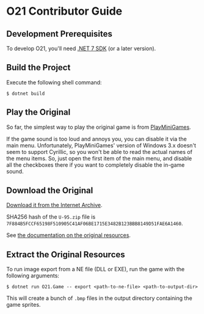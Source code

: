 O21 Contributor Guide
=====================

Development Prerequisites
-------------------------

To develop O21, you'll need [.NET 7 SDK][dotnet] (or a later version).

Build the Project
-----------------

Execute the following shell command:

```console
$ dotnet build
```

Play the Original
-----------------

So far, the simplest way to play the original game is from [PlayMiniGames][play-mini-games.u95].

If the game sound is too loud and annoys you, you can disable it via the main menu. Unfortunately, PlayMiniGames' version of Windows 3.x doesn't seem to support Cyrillic, so you won't be able to read the actual names of the menu items. So, just open the first item of the main menu, and disable all the checkboxes there if you want to completely disable the in-game sound. 

Download the Original
---------------------

[Download it from the Internet Archive][archive.u95].

SHA256 hash of the `U-95.zip` file is `7F884B5FCCF65198F510905C41AF06BE1715E3482B123BBB8149D51FAE6A1460`.

See [the documentation on the original resources][docs.resources].

Extract the Original Resources
------------------------------

To run image export from a NE file (DLL or EXE), run the game with the following arguments:

```console
$ dotnet run O21.Game -- export <path-to-ne-file> <path-to-output-dir>
```

This will create a bunch of `.bmp` files in the output directory containing the game sprites. 

[archive.u95]: https://archive.org/details/u-95_20230304
[docs.resources]: docs/resources.md
[dotnet]: https://dot.net/
[play-mini-games.u95]: https://playminigames.net/game/u95
